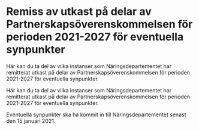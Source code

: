 # Remiss av utkast på delar av Partnerskapsöverenskommelsen för perioden 2021-2027 för eventuella synpunkter

Här kan du ta del av vilka instanser som Näringsdepartementet har remitterat utkast på delar av Partnerskapsöverenskommelsen för perioden 2021-2027 för eventuella synpunkter.

Här kan du ta del av vilka instanser som Näringsdepartementet har remitterat utkast på delar av Partnerskapsöverenskommelsen för perioden 2021-2027 för eventuella synpunkter.

Eventuella synpunkter ska ha kommit in till Näringsdepartementet senast den 15 januari 2021.

